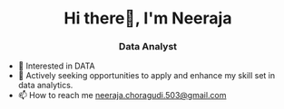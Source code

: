  <h1 align="center">Hi there👋, I'm Neeraja</h1>
<h3 align="center">Data Analyst</h3>

- 👀 Interested in DATA
- 🌱 Actively seeking opportunities to apply and enhance my skill set in data analytics.
- 📫 How to reach me <neeraja.choragudi.503@gmail.com>

  

<!---
neerajaChoragudi/neerajaChoragudi is a ✨ special ✨ repository because its `README.md` (this file) appears on your GitHub profile.
You can click the Preview link to take a look at your changes.
--->
